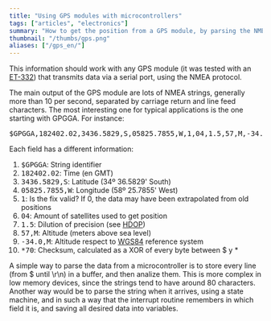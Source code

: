 ```yaml
---
title: "Using GPS modules with microcontrollers"
tags: ["articles", "electronics"]
summary: "How to get the position from a GPS module, by parsing the NMEA strings."
thumbnail: "/thumbs/gps.png"
aliases: ["/gps_en/"]
---
```

<p>This information should work with any GPS module (it was tested with an <a href="http://www.globalsat.co.uk/product_pages/product_et332.htm">ET-332</a>) that transmits data via a serial port, using the NMEA protocol.</p>
<p>The main output of the GPS module are lots of NMEA strings, generally more than 10 per second, separated by carriage return and line feed characters. The most interesting one for typical applications is the one starting with GPGGA. For instance: <pre>$GPGGA,182402.02,3436.5829,S,05825.7855,W,1,04,1.5,57,M,-34.0,M,,,*70 </pre></p>
<p>Each field has a different information:
	<ol>
		<li><tt>$GPGGA</tt>: String identifier</li>
		<li><tt>182402.02</tt>: Time (en GMT)</li>
		<li><tt>3436.5829,S</tt>: Latitude (34º 36.5829' South)</li>
		<li><tt>05825.7855,W</tt>: Longitude (58º 25.7855' West)</li>
		<li><tt>1</tt>: Is the fix valid? If 0, the data may have been extrapolated from old positions</li>
		<li><tt>04</tt>: Amount of satellites used to get position</li>
		<li><tt>1.5</tt>: Dilution of precision (see <a href="http://en.wikipedia.org/wiki/Dilution_of_precision_(GPS)">HDOP</a>)</li>
		<li><tt>57,M</tt>: Altitude (meters above sea level)</li>
		<li><tt>-34.0,M</tt>: Altitude respect to <a href="http://en.wikipedia.org/wiki/World_Geodetic_System">WGS84</a> reference system</li>
		<li><tt>*70</tt>: Checksum, calculated as a XOR of every byte between $ y *</li>
	</ol>
</p>
<p>A simple way to parse the data from a microcontroller is to store every line (from $ until \r\n) in a buffer, and then analize them. This is more complex in low memory devices, since the strings tend to have around 80 characters.<br/>Another way would be to parse the string when it arrives, using a state machine, and in such a way that the interrupt routine remembers in which field it is, and saving all desired data into variables.</p>

